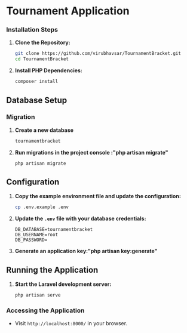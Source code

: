 # Tournament Application

### Installation Steps

1. **Clone the Repository:**
   ```bash
   git clone https://github.com/virubhavsar/TournamentBracket.git
   cd TournamentBracket
   ```

2. **Install PHP Dependencies:**
   ```bash
   composer install
   ```

## Database Setup

### Migration
1. **Create a new database**
    ```bash
    tournamentbracket
    ```
2. **Run migrations in the project console :"php artisan migrate"**
    ```bash
    php artisan migrate
    ```

## Configuration

1. **Copy the example environment file and update the configuration:**
   ```bash
   cp .env.example .env
   ```
2. **Update the `.env` file with your database credentials:**
   ```dotenv
   DB_DATABASE=tournamentbracket
   DB_USERNAME=root
   DB_PASSWORD=
   ```
3. **Generate an application key:"php artisan key:generate"**

## Running the Application

1. **Start the Laravel development server:**
   ```bash
   php artisan serve
   ```
### Accessing the Application
- Visit `http://localhost:8000/` in your browser.
